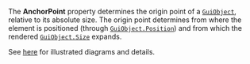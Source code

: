 The **AnchorPoint** property determines the origin point of a
[`GuiObject`](https://create.roblox.com/docs/reference/engine/classes/GuiObject), relative to its absolute size. The origin point
determines from where the element is positioned (through
[`GuiObject.Position`](https://create.roblox.com/docs/reference/engine/classes/GuiObject#Position)) and from which the rendered
[`GuiObject.Size`](https://create.roblox.com/docs/reference/engine/classes/GuiObject#Size) expands.

See [here](https://create.roblox.com/docs/ui/positioning-and-sizing#anchorpoint) for
illustrated diagrams and details.